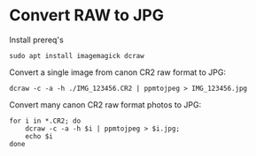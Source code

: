 # Convert RAW to JPG

Install prereq's

    sudo apt install imagemagick dcraw

Convert a single image from canon CR2 raw format to JPG:

    dcraw -c -a -h ./IMG_123456.CR2 | ppmtojpeg > IMG_123456.jpg

Convert many canon CR2 raw format photos to JPG: 

    for i in *.CR2; do 
        dcraw -c -a -h $i | ppmtojpeg > $i.jpg;
        echo $i
    done

